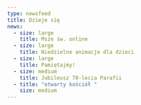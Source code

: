 ```yaml
---
type: newsfeed
title: Dzieje się
news:
  - size: large
    title: Msze św. online
  - size: large
    title: Niedzielne animacje dla dzieci
  - size: large
    title: Pamiętajmy!
  - size: medium
    title: Jubileusz 70-lecia Parafii
  - title: "otwarty kościół "
    size: medium
---
```

